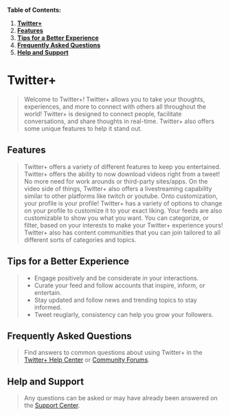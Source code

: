 **Table of Contents:**
1. [**Twitter+**](https://github.com/John-Tedesco/ChipmunkCoders/blob/main/README.md#twitter)
2. [**Features**](https://github.com/John-Tedesco/ChipmunkCoders/blob/main/README.md#features)
3. [**Tips for a Better Experience**](https://github.com/John-Tedesco/ChipmunkCoders/blob/main/README.md#tips-for-a-better-experience)
4. [**Frequently Asked Questions**](https://github.com/John-Tedesco/ChipmunkCoders/blob/main/README.md#frequently-asked-questions)
5. [**Help and Support**](https://github.com/John-Tedesco/ChipmunkCoders/blob/main/README.md#help-and-support)
# Twitter+
> Welcome to Twitter+! Twitter+ allows you to take your thoughts, experiences, and more to connect with others all throughout the world! Twitter+ is designed to connect people, facilitate conversations, and share thoughts in real-time. Twitter+ also offers some unique features to help it stand out.
## Features
> Twitter+ offers a variety of different features to keep you entertained. Twitter+ offers the ability to now download videos right from a tweet! No more need for work arounds or third-party sites/apps. On the video side of things, Twitter+ also offers a livestreaming capability similar to other platforms like twitch or youtube. Onto customization, your profile is your profile! Twitter+ has a variety of options to change on your profile to customize it to your exact liking. Your feeds are also customizable to show you what you want. You can categorize, or filter, based on your interests to make your Twitter+ experience yours! Twitter+ also has content communities that you can join tailored to all different sorts of categories and topics.
## Tips for a Better Experience
> - Engage positively and be considerate in your interactions.
> - Curate your feed and follow accounts that inspire, inform, or entertain.
> - Stay updated and follow news and trending topics to stay informed.
> - Tweet reuglarly, consistency can help you grow your followers.
## Frequently Asked Questions
> Find answers to common questions about using Twitter+ in the [Twitter+ Help Center](Twitter+HelpCenter.com/) or [Community Forums](CommunityForums.com/).
## Help and Support
> Any questions can be asked or may have already been answered on the [Support Center](https://www.ThisHasToBeChanged.com/).
